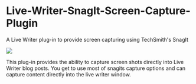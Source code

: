 Live-Writer-SnagIt-Screen-Capture-Plugin
========================================

A Live Writer plug-in to provide screen capturing using TechSmith's SnagIt


<img src="http://www.west-wind.com/tools/Images/SnagitLiveWriterPlugin.png" />

This plug-in provides the ability to capture screen shots directly into Live Writer blog posts. 
You get to use most of snagits capture options and can capture content directly into the 
live writer window. 



